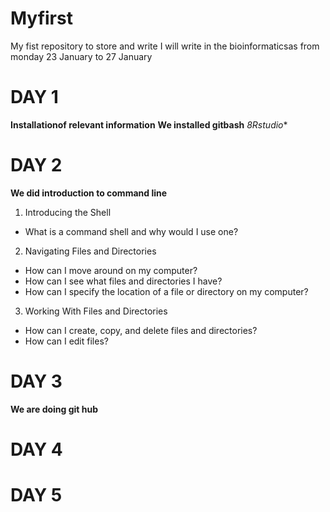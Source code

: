 # Myfirst
My fist repository to store and write
I will write in the bioinformaticsas from monday 23 January to 27 January

# DAY 1
**Installationof relevant information**
**We installed gitbash**
*8Rstudio**

# DAY 2
**We did introduction to command line**
1. Introducing the Shell
  - What is a command shell and why would I use one?
2. Navigating Files and Directories
  -  How can I move around on my computer?
  - How can I see what files and directories I have?
  - How can I specify the location of a file or directory on my computer?
3. Working With Files and Directories
  - How can I create, copy, and delete files and directories?
  - How can I edit files?
	
# DAY 3
**We are doing git hub**

# DAY 4

# DAY 5
